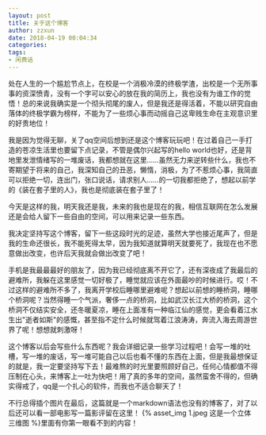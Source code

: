 ```yaml
---
layout: post
title: 关于这个博客
author: zzxun
date: 2018-04-19 00:04:34
categories:
tags:
- 闲费话
---
```


处在人生的一个尴尬节点上，在校是一个消极冷漠的终极学渣，出校是一个无所事事的资深愤青，没有一个字可以安心的放在我的简历上，我也没有为谁工作的觉悟！总的来说我确实是一个彻头彻尾的废人，但是我还是得活着，不能以研究自由落体的终极学霸为榜样，不能为了一些烦心事而动摇自己这卑贱生命在主观意识里的好贵地位！

我是因为觉得无聊，关了qq空间后想到还是这个博客玩玩吧！在过着自己一手打造的苍凉生活里也要留下点记录，不管是偶尔兴起写的hello world也好，还是背地里发泄情绪写的一堆废话，我都想就在这里……虽然无力来逆转些什么，我也不寄期望于将来的自己，我深知自己的丑恶，懒惰，消极，为了不惹烦心事，我简直可以拒绝一切，连出门，张口说话，请求别人……的一切我都拒绝了，想起以前学的《装在套子里的人》，我也是彻底装在套子里了！

今天是这样的我，明天我还是我，未来的我也是现在的我，相信互联网在怎么发展还是会给人留下一些自由的空间，可以用来记录一些东西。

我决定坚持写这个博客，留下一些这段时光的足迹，虽然大学也接近尾声了，但是我的生命还很长，我不能死得太早，因为我知道就算明天就要死了，我现在也不愿意做出改变，也许后天我就会做出改变了吧！

手机是我最最最好的朋友了，因为我已经彻底离不开它了，还有深夜成了我最后的避难所，我躲在这里感觉一切好极了，睡觉就应该在外面最吵的时候进行。哎！不过这样的避难所不多了，我离开学校后睡哪里避难呢？想起以前想的睡桥洞，睡哪个桥洞呢？当然得睡一个气派，奢侈一点的桥洞，比如武汉长江大桥的桥洞，这个桥洞不仅结实安全，还冬暖夏凉，睡在上面准有一种临江仙的感觉，更会看着江水生出"逝者如斯"的感慨，甚至指不定什么时候就驾着江浪涛涛，奔流入海去周游世界了呢！想想就刺激呀！

这个博客以后会写些什么东西呢？我会详细记录一些学习过程吧！会写一堆的吐槽，写一堆的废话，写一堆可能自己以后也看不懂的东西在上面，但是我最想保证的就是，我一定要坚持写下去！最难熬的时光里要照顾好自己，任何心情都值不得压制在心头，来博客上一吐为快吧！用了真的多年的空间，虽然蛮舍不得的，但确实得戒了，qq是一个扎心的软件，而我也不适合聊天了！

不行总得插个图片在最后，这篇就是一个markdown语法也没有的博客了，对了以后还可以看一部电影写一篇影评留在这里！
{% asset_img 1.jpeg 这是一个立体三维图 %}里面有你第一眼看不到的内容！